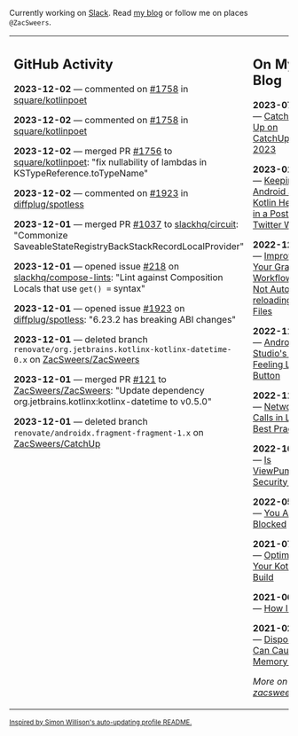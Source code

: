 Currently working on [Slack](https://slack.com/). Read [my blog](https://zacsweers.dev/) or follow me on places `@ZacSweers`.

<table><tr><td valign="top" width="60%">

## GitHub Activity
<!-- githubActivity starts -->
**2023-12-02** — commented on [#1758](https://github.com/square/kotlinpoet/issues/1758#issuecomment-1837292905) in [square/kotlinpoet](https://github.com/square/kotlinpoet)

**2023-12-02** — commented on [#1758](https://github.com/square/kotlinpoet/issues/1758#issuecomment-1837270329) in [square/kotlinpoet](https://github.com/square/kotlinpoet)

**2023-12-02** — merged PR [#1756](https://github.com/square/kotlinpoet/pull/1756) to [square/kotlinpoet](https://github.com/square/kotlinpoet): "fix nullability of lambdas in KSTypeReference.toTypeName"

**2023-12-02** — commented on [#1923](https://github.com/diffplug/spotless/issues/1923#issuecomment-1837198461) in [diffplug/spotless](https://github.com/diffplug/spotless)

**2023-12-01** — merged PR [#1037](https://github.com/slackhq/circuit/pull/1037) to [slackhq/circuit](https://github.com/slackhq/circuit): "Commonize SaveableStateRegistryBackStackRecordLocalProvider"

**2023-12-01** — opened issue [#218](https://github.com/slackhq/compose-lints/issues/218) on [slackhq/compose-lints](https://github.com/slackhq/compose-lints): "Lint against Composition Locals that use `get() =` syntax"

**2023-12-01** — opened issue [#1923](https://github.com/diffplug/spotless/issues/1923) on [diffplug/spotless](https://github.com/diffplug/spotless): "6.23.2 has breaking ABI changes"

**2023-12-01** — deleted branch `renovate/org.jetbrains.kotlinx-kotlinx-datetime-0.x` on [ZacSweers/ZacSweers](https://github.com/ZacSweers/ZacSweers)

**2023-12-01** — merged PR [#121](https://github.com/ZacSweers/ZacSweers/pull/121) to [ZacSweers/ZacSweers](https://github.com/ZacSweers/ZacSweers): "Update dependency org.jetbrains.kotlinx:kotlinx-datetime to v0.5.0"

**2023-12-01** — deleted branch `renovate/androidx.fragment-fragment-1.x` on [ZacSweers/CatchUp](https://github.com/ZacSweers/CatchUp)
<!-- githubActivity ends -->
</td><td valign="top" width="40%">

## On My Blog
<!-- blog starts -->
**2023-07-09** — [Catching Up on CatchUp: 2023](https://www.zacsweers.dev/catching-up-on-catchup-2023/)

**2023-01-10** — [Keeping Android and Kotlin Healthy in a Post-Twitter World](https://www.zacsweers.dev/keeping-android-healthy/)

**2022-12-19** — [Improving Your Gradle Workflow by Not Auto-reloading Build Files](https://www.zacsweers.dev/improving-your-workflow-by-not-auto-reloading-build-files/)

**2022-11-30** — [Android Studio's "I'm Feeling Lucky" Button](https://www.zacsweers.dev/android-studios-im-feeling-lucky-button/)

**2022-11-22** — [Network Calls in Lint: Best Practices](https://www.zacsweers.dev/network-calls-in-lint-best-practices/)

**2022-10-17** — [Is ViewPump A Security Risk?](https://www.zacsweers.dev/is-viewpump-a-security-risk/)

**2022-05-23** — [You Are Not Blocked](https://www.zacsweers.dev/you-are-not-blocked/)

**2021-07-23** — [Optimizing Your Kotlin Build](https://www.zacsweers.dev/optimizing-your-kotlin-build/)

**2021-06-14** — [How I Work](https://www.zacsweers.dev/how-i-work/)

**2021-02-02** — [Disposables Can Cause Memory Leaks](https://www.zacsweers.dev/disposables-can-cause-memory-leaks/)
<!-- blog ends -->
_More on [zacsweers.dev](https://zacsweers.dev/)_
</td></tr></table>

<sub><a href="https://simonwillison.net/2020/Jul/10/self-updating-profile-readme/">Inspired by Simon Willison's auto-updating profile README.</a></sub>